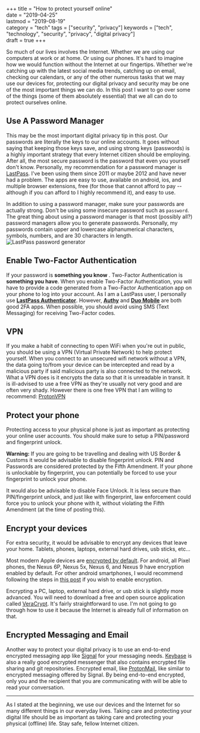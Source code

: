 +++
title = "How to protect yourself online"  
date = "2019-04-25"  
lastmod = "2019-08-19"  
category = "tech"
tags = ["security", "privacy"]
keywords = ["tech", "technology", "security", "privacy", "digital privacy"]  
draft = true
+++

So much of our lives involves the Internet. Whether we are using our computers at work or at home. Or using our phones. It's hard to imagine how we would function without the Internet at our fingertips. Whether we're catching up with the latest social media trends, catching up on email, checking our calendars, or any of the other numerous tasks that we may use our devices for, protecting our digital privacy and security may be one of the most important things we can do. In this post I want to go over some of the things (some of them absolutely essential) that we all can do to protect ourselves online.  

## Use A Password Manager  
This may be the most important digital privacy tip in this post. Our passwords are literally the keys to our online accounts. It goes without saying that keeping those keys save, and using strong keys (passwords) is a highly important strategy that every Internet citizen should be employing. After all, the most secure password is the password that even you yourself don't know. Personally, my recommendation for a password manager is [LastPass](https://lastpass.com/f?1566896). I've been using them since 2011 or maybe 2012 and have never had a problem. The apps are easy to use, available on android, ios, and multiple browser extensions, free (for those that cannot afford to pay -- although if you can afford to I highly recommend it), and easy to use.  

In addition to using a password manager, make sure your passwords are actually strong. Don't be using some insecure password such as `password`. The great thing about using a password manager is that most (possibly all?) password managers allow you to generate passwords. Personally, my passwords contain upper and lowercase alphanumerical characters, symbols, numbers, and are 30 characters in length.  
![LastPass password generator](https://i.imgur.com/GUf0bDm.png)  

## Enable Two-Factor Authentication  
If your password is **something you know** . Two-Factor Authentication is **something you have**. When you enable Two-Factor Authentication, you will have to provide a code generated from a Two-Factor Authentication app on your phone to log into your account. As I am a LastPass user, I personally use **[LastPass Authenticator](https://lastpass.com/auth/)**. However, **[Authy](https://authy.com/)** and **[Duo Mobile](https://duo.com/product/trusted-users/two-factor-authentication/duo-mobile)** are both good 2FA apps. When possible, you should avoid using SMS (Text Messaging) for receiving Two-Factor codes.  

## VPN  
If you make a habit of connecting to open WiFi when you're out in public, you should be using a VPN (Virtual Private Network) to help protect yourself. When you connect to an unsecured wifi network without a VPN, the data going to/from your device can be intercepted and read by a malicious party if said malicious party is also connected to the network. What a VPN does is it encrypts the data so that it is unreadable in transit. It is ill-advised to use a free VPN as they're usually not very good and are often very shady. However there is one free VPN that I am willing to recommend: [ProtonVPN](https://protonvpn.com/)  

## Protect your phone  
Protecting access to your physical phone is just as important as protecting your online user accounts. You should make sure to setup a PIN/password and fingerprint unlock.  

**Warning:** If you are going to be travelling and dealing with US Border & Customs it would be advisable to disable fingerprint unlock. PIN and Passwords are considered protected by the Fifth Amendment. If your phone is unlockable by fingerprint, you can potentially be forced to use your fingerprint to unlock your phone.  

It would also be advisable to disable Face Unlock. It is less secure than PIN/fingerprint unlock, and just like with fingerprint, law enforcement could force you to unlock your phone with it, without violating the Fifth Amendment (at the time of posting this).  

## Encrypt your devices  
For extra security, it would be advisable to encrypt any devices that leave your home. Tablets, phones, laptops, external hard drives, usb sticks, etc...  

Most modern Apple devices are [encrypted by default](https://ssd.eff.org/en/module/how-encrypt-your-iphone). For android, all Pixel phones, the Nexus 6P, Nexus 5x, Nexus 6, and Nexus 9 have encryption enabled by default. For other android smartphones, I would recommend following the steps in [this post](https://www.androidauthority.com/how-to-encrypt-android-device-326700/) if you wish to enable encryption.

Encrypting a PC, laptop, external hard drive, or usb stick is slightly more advanced. You will need to download a free and open source application called [VeraCrypt](https://www.veracrypt.fr/en/Home.html). It's fairly straightforward to use. I'm not going to go through how to use it because the Internet is already full of information on that.  

## Encrypted Messaging and Email  
Another way to protect your digital privacy is to use an end-to-end encrypted messaging app like [Signal](https://signal.org/) for your messaging needs. [Keybase](https://keybase.io) is also a really good encrypted messenger that also contains encrypted file sharing and git repositories. Encrypted email, like [ProtonMail](https://protonmail.com/why-protonmail), like similar to encrypted messaging offered by Signal. By being end-to-end encrypted, only you and the recipient that you are communicating with will be able to read your conversation.  

---  

As I stated at the beginning, we use our devices and the Internet for so many different things in our everyday lives. Taking care and protecting your digital life should be as important as taking care and protecting your physical (offline) life. Stay safe, fellow Internet citizen.  
